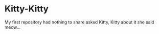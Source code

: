 # Kitty-Kitty
My first repository had nothing to share asked Kitty, Kitty about it she said meow...
